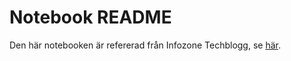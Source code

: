 # Notebook README
Den här notebooken är refererad från Infozone Techblogg, se [här](https://techblogg.infozone.se/).